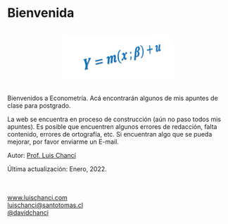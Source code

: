 # Bienvenida

<center><img src="_images/cover.png" alt="cover" width="50%" height="50%"style="margin: 15px 0 0 0"></center>
</br>

Bienvenidos a Econometría. Acá encontrarán algunos de mis apuntes de clase para postgrado.

La web se encuentra en proceso de construcción (aún no paso todos mis apuntes). Es posible que encuentren algunos errores de redacción, falta contenido, errores de ortografía, etc. Si encuentran algo que se pueda mejorar, por favor enviarme un E-mail.


Autor: [Prof. Luis Chancí](https://www.luischanci.com)

Última actualización: Enero, 2022.

</br></br>
<i class="fa fa-globe"></i> <a href="http://www.luischanci.com" target="_blank">www.luischanci.com</a></br>
<i class="fa fa-envelope-square"></i> <a href="mailto:luischanci@santotomas.cl" target="_blank">luischanci@santotomas.cl</a></br>
<i class="fab fa-twitter-square"></i> <a href="https://twitter.com/davidchanci" target="_blank">@davidchanci</a></br>
</br></br>
